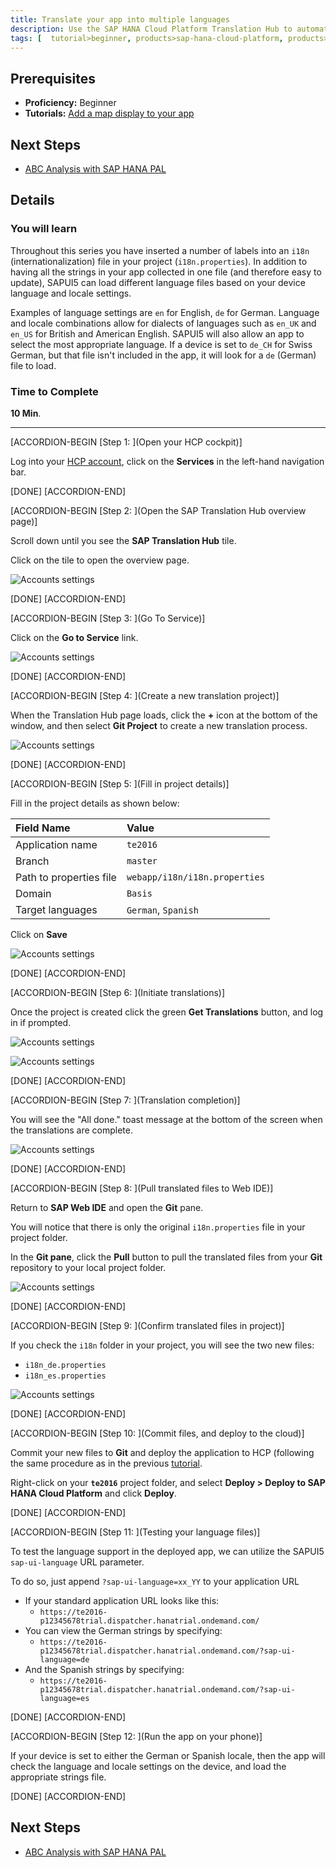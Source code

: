 ```yaml
---
title: Translate your app into multiple languages
description: Use the SAP HANA Cloud Platform Translation Hub to automatically generate i18n (internationalization) files for multiple languages
tags: [  tutorial>beginner, products>sap-hana-cloud-platform, products>sap-web-ide ]
---
```


## Prerequisites  
 - **Proficiency:** Beginner
 - **Tutorials:** [Add a map display to your app](http://www.sap.com/developer/tutorials/teched-2016-7.html)

## Next Steps
 - [ABC Analysis with SAP HANA PAL](http://www.sap.com/developer/tutorials/teched-2016-10.html)

## Details
### You will learn  
Throughout this series you have inserted a number of labels into an `i18n` (internationalization) file in your project (`i18n.properties`). In addition to having all the strings in your app collected in one file (and therefore easy to update), SAPUI5 can load different language files based on your device language and locale settings.

Examples of language settings are `en` for English, `de` for German. Language and locale combinations allow for dialects of languages such as `en_UK` and `en_US` for British and American English. SAPUI5 will also allow an app to select the most appropriate language. If a device is set to `de_CH` for Swiss German, but that file isn't included in the app, it will look for a `de` (German) file to load.

### Time to Complete
**10 Min**.

---

[ACCORDION-BEGIN [Step 1: ](Open your HCP cockpit)]

Log into your [HCP account](https://account.hanatrial.ondemand.com), click on the **Services** in the left-hand navigation bar.

[DONE]
[ACCORDION-END]

[ACCORDION-BEGIN [Step 2: ](Open the SAP Translation Hub overview page)]

Scroll down until you see the **SAP Translation Hub** tile.

Click on the tile to open the overview page.

![Accounts settings](te-2016-8-04.png)

[DONE]
[ACCORDION-END]

[ACCORDION-BEGIN [Step 3: ](Go To Service)]

Click on the **Go to Service** link.

![Accounts settings](te-2016-8-05.png)

[DONE]
[ACCORDION-END]

[ACCORDION-BEGIN [Step 4: ](Create a new translation project)]

When the Translation Hub page loads, click the **+** icon at the bottom of the window, and then select **Git Project** to create a new translation process.

![Accounts settings](te-2016-8-06.png)

[DONE]
[ACCORDION-END]

[ACCORDION-BEGIN [Step 5: ](Fill in project details)]

Fill in the project details as shown below:

Field Name                 | Value
:------------------------- | :-------------
Application name           | `te2016`
Branch                     | `master`
Path to properties file    | `webapp/i18n/i18n.properties`
Domain                     | `Basis`
Target languages           | `German`, `Spanish`

Click on **Save**

![Accounts settings](te-2016-8-07.png)

[DONE]
[ACCORDION-END]

[ACCORDION-BEGIN [Step 6: ](Initiate translations)]

Once the project is created click the green **Get Translations** button, and log in if prompted.

![Accounts settings](te-2016-8-08.png)

![Accounts settings](te-2016-8-09.png)

[DONE]
[ACCORDION-END]

[ACCORDION-BEGIN [Step 7: ](Translation completion)]

You will see the "All done." toast message at the bottom of the screen when the translations are complete.

![Accounts settings](te-2016-8-12.png)

[DONE]
[ACCORDION-END]

[ACCORDION-BEGIN [Step 8: ](Pull translated files to Web IDE)]

Return to **SAP Web IDE** and open the **Git** pane.

You will notice that there is only the original `i18n.properties` file in your project folder.

In the **Git pane**, click the **Pull** button to pull the translated files from your **Git** repository to your local project folder.

![Accounts settings](te-2016-8-13.png)

[DONE]
[ACCORDION-END]

[ACCORDION-BEGIN [Step 9: ](Confirm translated files in project)]

If you check the `i18n` folder in your project, you will see the two new files:

 - `i18n_de.properties`
 - `i18n_es.properties`

![Accounts settings](te-2016-8-14.png)

[DONE]
[ACCORDION-END]

[ACCORDION-BEGIN [Step 10: ](Commit files, and deploy to the cloud)]

Commit your new files to **Git** and deploy the application to HCP (following the same procedure as in the previous [tutorial](http://www.sap.com/developer/tutorials/teched-2016-5.html).

Right-click on your **`te2016`** project folder, and select **Deploy > Deploy to SAP HANA Cloud Platform** and click **Deploy**.

[DONE]
[ACCORDION-END]

[ACCORDION-BEGIN [Step 11: ](Testing your language files)]

To test the language support in the deployed app, we can utilize the SAPUI5 `sap-ui-language` URL parameter.

To do so, just append `?sap-ui-language=xx_YY` to your application URL

- If your standard application URL looks like this:
  - `https://te2016-p12345678trial.dispatcher.hanatrial.ondemand.com/`
- You can view the German strings by specifying:
  - `https://te2016-p12345678trial.dispatcher.hanatrial.ondemand.com/?sap-ui-language=de`
- And the Spanish strings by specifying:
  - `https://te2016-p12345678trial.dispatcher.hanatrial.ondemand.com/?sap-ui-language=es`

[DONE]
[ACCORDION-END]

[ACCORDION-BEGIN [Step 12: ](Run the app on your phone)]

If your device is set to either the German or Spanish locale, then the app will check the language and locale settings on the device, and load the appropriate strings file.

[DONE]
[ACCORDION-END]

## Next Steps
 - [ABC Analysis with SAP HANA PAL](http://www.sap.com/developer/tutorials/teched-2016-10.html)
